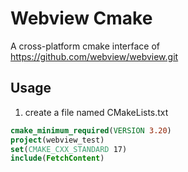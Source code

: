 # Webview Cmake

A cross-platform cmake interface of <https://github.com/webview/webview.git>

## Usage

1. create a file named CMakeLists.txt

```cmake
cmake_minimum_required(VERSION 3.20)
project(webview_test)
set(CMAKE_CXX_STANDARD 17)
include(FetchContent)

```